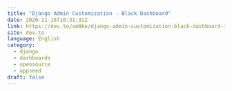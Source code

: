 ```yaml
---
title: "Django Admin Customization - Black Dashboard"
date: 2020-11-15T10:31:31Z
link: https://dev.to/sm0ke/django-admin-customization-black-dashboard-301c?utm_medium=RSS&utm_source=news.12bit.vn
site: dev.to
language: English
category:
  - django
  - dashboards
  - opensource
  - appseed
draft: false
---
```

